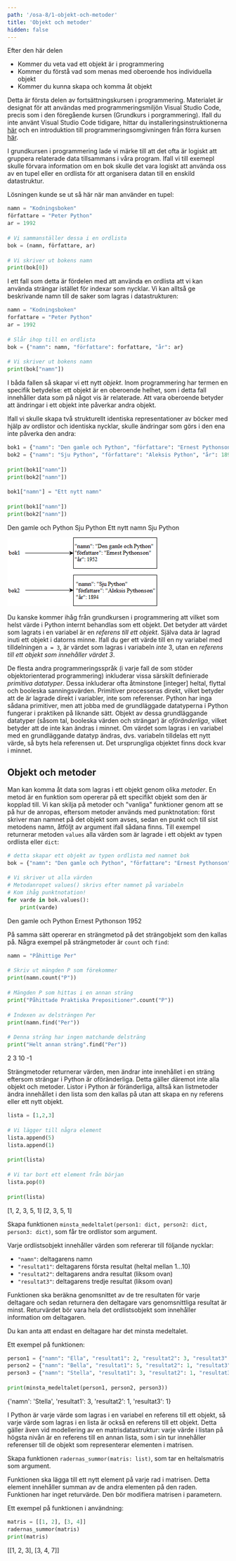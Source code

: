 ```yaml
---
path: '/osa-8/1-objekt-och-metoder'
title: 'Objekt och metoder'
hidden: false
---
```


<text-box variant='learningObjectives' name='Inlärningsmål'>

Efter den här delen

- Kommer du veta vad ett objekt är i programmering
- Kommer du förstå vad som menas med oberoende hos individuella objekt
- Kommer du kunna skapa och komma åt objekt

</text-box>

Detta är första delen av fortsättningskursen i programmering. Materialet är designat för att användas med programmeringsmiljön Visual Studio Code, precis som i den föregående kursen (Grundkurs i porgrammering). Ifall du inte använt Visual Studio Code tidigare, hittar du installeringsinstruktionerna [här](https://www.mooc.fi/fi/installation/vscode) och en introduktion till programmeringsomgivningen från förra kursen [här](https://rage.github.io/ohjelmointi-24-sv/osa-4/1-vscode).

I grundkursen i programmering lade vi märke till att det ofta är logiskt att gruppera relaterade data tillsammans i våra program. Ifall vi till exemepl skulle förvara information om en bok skulle det vara logiskt att använda oss av en tupel eller en ordlista för att organisera datan till en enskild datastruktur.

Lösningen kunde se ut så här när man använder en tupel:

```python
namn = "Kodningsboken"
författare = "Peter Python"
ar = 1992

# Vi sammanställer dessa i en ordlista
bok = (namn, författare, ar)

# Vi skriver ut bokens namn
print(bok[0])
```

I ett fall som detta är fördelen med att använda en ordlista att vi kan använda strängar istället för indexar som nycklar. Vi kan alltså ge beskrivande namn till de saker som lagras i datastrukturen:

```python
namn = "Kodningsboken"
forfattare = "Peter Python"
ar = 1992

# Slår ihop till en ordlista
bok = {"namn": namn, "författare": forfattare, "år": ar}

# Vi skriver ut bokens namn
print(bok["namn"])
```

I båda fallen så skapar vi ett nytt _objekt_. Inom programmering har termen en specifik betydelse: ett objekt är en oberoende helhet, som i detta fall innehåller data som på något vis är relaterade. Att vara oberoende betyder att ändringar i ett objekt inte påverkar andra objekt.

Ifall vi skulle skapa två strukturellt identiska representationer av böcker med hjälp av ordlistor och identiska nycklar, skulle ändringar som görs i den ena inte påverka den andra:

```python
bok1 = {"namn": "Den gamle och Python", "författare": "Ernest Pythonson", "år": 1952}
bok2 = {"namn": "Sju Python", "författare": "Aleksis Python", "år": 1894}

print(bok1["namn"])
print(bok2["namn"])

bok1["namn"] = "Ett nytt namn"

print(bok1["namn"])
print(bok2["namn"])
```

<sample-output>

Den gamle och Python
Sju Python
Ett nytt namn
Sju Python

</sample-output>

<img src="8_1_1.png">

<text-box variant="info" name="Python objekt">


Du kanske kommer ihåg från grundkursen i programmering att vilket som helst värde i Python internt behandlas som ett objekt. Det betyder att värdet som lagrats i en variabel är en _referens till ett objekt_. Själva data är lagrad inuti ett objekt i datorns minne. Ifall du ger ett värde till en ny variabel med tilldelningen `a = 3`, är värdet som lagras i variabeln _inte_ 3, utan en _referens till ett objekt som innehåller värdet 3_.

De flesta andra programmeringsspråk (i varje fall de som stöder objektorienterad programmering) inkluderar vissa särskilt definierade _primitiva datatyper_. Dessa inkluderar ofta åtminstone [integer] heltal, flyttal och booleska sanningsvärden. Primitiver processeras direkt, vilket betyder att de är lagrade direkt i variabler, inte som referenser. Python har inga sådana primitiver, men att jobba med de grundläggade datatyperna i Python fungerar i praktiken på liknande sätt. Objekt av dessa grundläggande datatyper (såsom tal, booleska värden och strängar) är _oföränderliga_, vilket betyder att de inte kan ändras i minnet. Om värdet som lagras i en variabel med en grundläggande datatyp ändras, dvs. variabeln tilldelas ett nytt värde, så byts hela referensen ut. Det ursprungliga objektet finns dock kvar i minnet. 


</text-box>

## Objekt och metoder

Man kan komma åt data som lagras i ett objekt genom olika _metoder_. En metod är en funktion som opererar på ett specifikt objekt som den är kopplad till. Vi kan skilja på metoder och "vanliga" funktioner genom att se på hur de anropas, eftersom metoder används med punktnotation: först skriver man namnet på det objekt som avses, sedan en punkt och till sist metodens namn, åtföljt av argument ifall sådana finns. Till exempel returnerar metoden `values` alla värden som är lagrade i ett objekt av typen ordlista eller `dict`:

```python
# detta skapar ett objekt av typen ordlista med namnet bok
bok = {"namn": "Den gamle och Python", "författare": "Ernest Pythonson", "år": 1952}

# Vi skriver ut alla värden
# Metodanropet values() skrivs efter namnet på variabeln
# Kom ihåg punktnotation!
for varde in bok.values():
    print(varde)
```

<sample-output>

Den gamle och Python
Ernest Pythonson
1952

</sample-output>

På samma sätt opererar en strängmetod på det strängobjekt som den kallas på. Några exempel på strängmetoder är `count` och `find`:

```python
namn = "Påhittige Per"

# Skriv ut mängden P som förekommer
print(namn.count("P"))

# Mängden P som hittas i en annan sträng
print("Påhittade Praktiska Prepositioner".count("P"))

# Indexen av delsträngen Per
print(namn.find("Per"))

# Denna sträng har ingen matchande delsträng
print("Helt annan sträng".find("Per"))
```

<sample-output>

2
3
10
-1

</sample-output>

Strängmetoder returnerar värden, men ändrar inte innehållet i en sträng eftersom strängar i Python är oföränderliga. Detta gäller däremot inte alla objekt och metoder. Listor i Python är föränderliga, alltså kan listmetoder ändra innehållet i den lista som den kallas på utan att skapa en ny referens eller ett nytt objekt.

```python
lista = [1,2,3]

# Vi lägger till några element
lista.append(5)
lista.append(1)

print(lista)

# Vi tar bort ett element från början
lista.pop(0)

print(lista)
```

<sample-output>

[1, 2, 3, 5, 1]
[2, 3, 5, 1]

</sample-output>

<programming-exercise name='Minsta medeltalet' tmcname='osa08-01_minsta_medeltalet'>

Skapa funktionen `minsta_medeltalet(person1: dict, person2: dict, person3: dict)`, som får tre ordlistor som argument.

Varje ordlistsobjekt innehåller värden som refererar till följande nycklar:

* `"namn"`: deltagarens namn
* `"resultat1"`: deltagarens första resultat (heltal mellan 1...10)
* `"resultat2"`: deltagarens andra resultat (liksom ovan)
* `"resultat3"`: deltagarens tredje resultat (liksom ovan)

Funktionen ska beräkna genomsnittet av de tre resultaten för varje deltagare och sedan returnera den deltagare vars genomsnittliga resultat är minst. Returvärdet bör vara hela det ordlistsobjekt som innehåller information om deltagaren.

Du kan anta att endast en deltagare har det minsta medeltalet.

Ett exempel på funktionen:

```python
person1 = {"namn": "Ella", "resultat1": 2, "resultat2": 3, "resultat3": 3}
person2 = {"namn": "Bella", "resultat1": 5, "resultat2": 1, "resultat3": 8}
person3 = {"namn": "Stella", "resultat1": 3, "resultat2": 1, "resultat3": 1}

print(minsta_medeltalet(person1, person2, person3))
```

<sample-output>

{'namn': 'Stella', 'resultat1': 3, 'resultat2': 1, 'resultat3': 1}

</sample-output>

</programming-exercise>

<programming-exercise name='Radernas summor' tmcname='osa08-02_radernas_summor '>

I Python är varje värde som lagras i en variabel en referens till ett objekt, så varje värde som lagras i en lista är också en referens till ett objekt. Detta gäller även vid modellering av en matrisdatastruktur: varje värde i listan på högsta nivån är en referens till en annan lista, som i sin tur innehåller referenser till de objekt som representerar elementen i matrisen.

Skapa funktionen `radernas_summor(matris: list)`, som tar en heltalsmatris som argument.

Funktionen ska lägga till ett nytt element på varje rad i matrisen. Detta element innehåller summan av de andra elementen på den raden. Funktionen har inget returvärde. Den bör modifiera matrisen i parametern.

Ett exempel på funktionen i användning:

```python
matris = [[1, 2], [3, 4]]
radernas_summor(matris)
print(matris)
```

<sample-output>

[[1, 2, 3], [3, 4, 7]]

</sample-output>

</programming-exercise>
